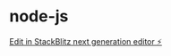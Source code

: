 # node-js

[Edit in StackBlitz next generation editor ⚡️](https://stackblitz.com/~/github.com/AbirDoesFrontend/node-js)